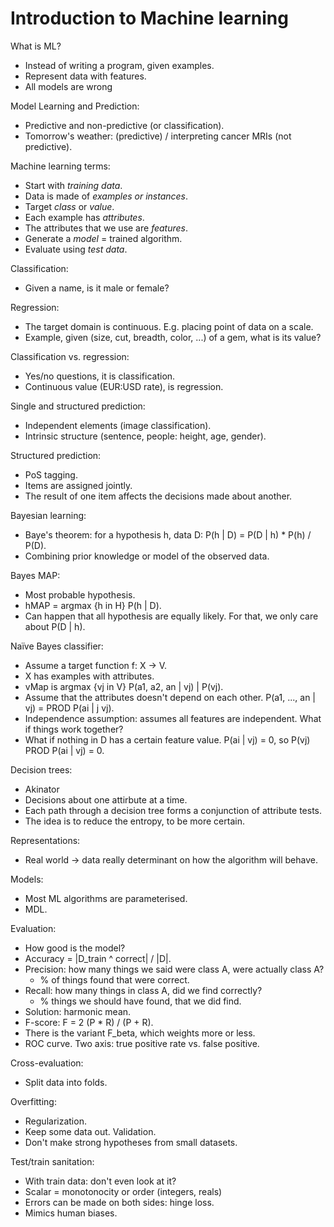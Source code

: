 # Introduction to Machine learning

What is ML?
* Instead of writing a program, given examples.
* Represent data with features.
* All models are wrong

Model Learning and Prediction:
* Predictive and non-predictive (or classification).
* Tomorrow's weather: (predictive) / interpreting cancer MRIs (not predictive).

Machine learning terms:
* Start with _training data_.
* Data is made of _examples or instances_.
* Target _class_ or _value_.
* Each example has _attributes_.
* The attributes that we use are _features_.
* Generate a _model_ = trained algorithm.
* Evaluate using _test data_.

Classification:
* Given a name, is it male or female?

Regression:
* The target domain is continuous. E.g. placing point of data on a scale.
* Example, given (size, cut, breadth, color, ...) of a gem, what is its value?

Classification vs. regression:
* Yes/no questions, it is classification.
* Continuous value (EUR:USD rate), is regression.

Single and structured prediction:
* Independent elements (image classification).
* Intrinsic structure (sentence, people: height, age, gender).

Structured prediction:
* PoS tagging.
* Items are assigned jointly.
* The result of one item affects the decisions made about another.

Bayesian learning:
* Baye's theorem: for a hypothesis h, data D: P(h | D) = P(D | h) * P(h) / P(D).
* Combining prior knowledge or model of the observed data.

Bayes MAP:
* Most probable hypothesis.
* hMAP = argmax {h in H} P(h | D).
* Can happen that all hypothesis are equally likely. For that, we only care about P(D | h).

Naïve Bayes classifier:
* Assume a target function f: X -> V.
* X has examples with attributes.
* vMap is argmax {vj in V} P(a1, a2, an | vj) | P(vj).
* Assume that the attributes doesn't depend on each other. P(a1, ..., an | vj) = PROD P(ai | j
vj).
* Independence assumption: assumes all features are independent. What if things work together?
* What if nothing in D has a certain feature value. P(ai | vj) = 0, so P(vj) PROD P(ai | vj) = 0.

Decision trees:
* Akinator
* Decisions about one attirbute at a time.
* Each path through a decision tree forms a conjunction of attribute tests.
* The idea is to reduce the entropy, to be more certain.

Representations:
* Real world -> data really determinant on how the algorithm will behave.

Models:
* Most ML algorithms are parameterised. 
* MDL.

Evaluation:
* How good is the model?
* Accuracy = |D_train ^ correct| / |D|.
* Precision: how many things we said were class A, were actually class A?
    * % of things found that were correct.
* Recall: how many things in class A, did we find correctly?
    * % things we should have found, that we did find.
* Solution: harmonic mean.
* F-score: F = 2 (P * R) / (P + R).
* There is the variant F_beta, which weights more or less.
* ROC curve. Two axis: true positive rate vs. false positive.

Cross-evaluation:
* Split data into folds.

Overfitting:
* Regularization.
* Keep some data out. Validation.
* Don't make strong hypotheses from small datasets.

Test/train sanitation:
* With train data: don't even look at it?
* Scalar = monotonocity or order (integers, reals)
* Errors can be made on both sides: hinge loss.
* Mimics human biases.

